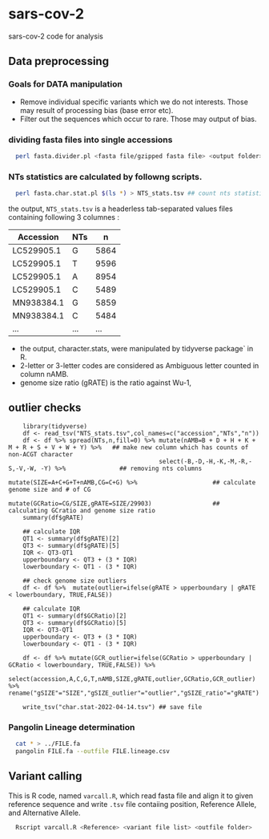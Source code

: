# sars-cov-2
sars-cov-2 code for analysis


## Data preprocessing

### Goals for DATA manipulation
- Remove individual specific variants which we do not interests. Those may result of processing bias (base error etc).
- Filter out the sequences which occur to rare. Those may output of bias.

### dividing fasta files into single accessions

```bash
  perl fasta.divider.pl <fasta file/gzipped fasta file> <output folder> ## divide fasta files into individual files
```
### NTs statistics are calculated by followng scripts.

```bash
  perl fasta.char.stat.pl $(ls *) > NTS_stats.tsv ## count nts statistics
```

the output, `NTS_stats.tsv` is a headerless tab-separated values files containing following 3 columnes :

| Accession	 | NTs | n    |
| ---------- | --- | ---- |
| LC529905.1 |	G	 | 5864 |
| LC529905.1 |	T	 | 9596 |
| LC529905.1 |	A	 | 8954 |
| LC529905.1 |	C	 | 5489 |
| MN938384.1 |	G	 | 5859 |
| MN938384.1 |	C	 | 5484 |
| ...        | ... | ...  |

- the output, character.stats, were manipulated by tidyverse package` in R.
- 2-letter or 3-letter codes are considered as Ambiguous letter counted in column nAMB.
- genome size ratio (gRATE) is the ratio against Wu-1,

## outlier checks 

```{R}
    library(tidyverse)
    df <- read_tsv("NTS_stats.tsv",col_names=c("accession","NTs","n"))
    df <- df %>% spread(NTs,n,fill=0) %>% mutate(nAMB=B + D + H + K + M + R + S + V + W + Y) %>%   ## make new column which has counts of non-ACGT character
                                          select(-B,-D,-H,-K,-M,-R,-S,-V,-W, -Y) %>%               ## removing nts columns
                                          mutate(SIZE=A+C+G+T+nAMB,CG=C+G) %>%                     ## calculate genome size and # of CG
                                          mutate(GCRatio=CG/SIZE,gRATE=SIZE/29903)                 ## calculating GCratio and genome size ratio
    summary(df$gRATE)
    
    ## calculate IQR
    QT1 <- summary(df$gRATE)[2]
    QT3 <- summary(df$gRATE)[5]
    IQR <- QT3-QT1
    upperboundary <- QT3 + (3 * IQR)
    lowerboundary <- QT1 - (3 * IQR)
    
    ## check genome size outliers
    df <- df %>%  mutate(outlier=ifelse(gRATE > upperboundary | gRATE < lowerboundary, TRUE,FALSE))   
    
    ## calculate IQR
    QT1 <- summary(df$GCRatio)[2]
    QT3 <- summary(df$GCRatio)[5]
    IQR <- QT3-QT1
    upperboundary <- QT3 + (3 * IQR)
    lowerboundary <- QT1 - (3 * IQR)
    
    df <- df %>% mutate(GCR_outlier=ifelse(GCRatio > upperboundary | GCRatio < lowerboundary, TRUE,FALSE)) %>%
            select(accession,A,C,G,T,nAMB,SIZE,gRATE,outlier,GCRatio,GCR_outlier) %>% rename("gSIZE"="SIZE","gSIZE_outlier"="outlier","gSIZE_ratio"="gRATE")
            
    write_tsv("char.stat-2022-04-14.tsv") ## save file

```

### Pangolin Lineage determination

```bash
  cat * > ../FILE.fa
  pangolin FILE.fa --outfile FILE.lineage.csv
```

## Variant calling

This is R code, named `varcall.R`, which read fasta file and align it to given reference sequence and write `.tsv` file contaiing position, Reference Allele, and Alternative Allele.

```bash
  Rscript varcall.R <Reference> <variant file list> <outfile folder>
```
